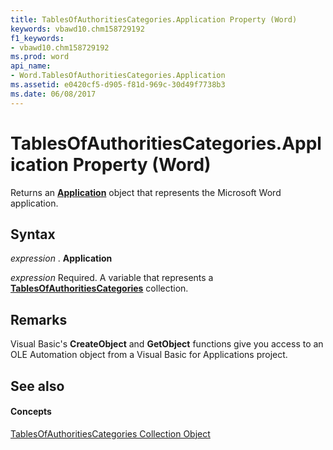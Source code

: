 ```yaml
---
title: TablesOfAuthoritiesCategories.Application Property (Word)
keywords: vbawd10.chm158729192
f1_keywords:
- vbawd10.chm158729192
ms.prod: word
api_name:
- Word.TablesOfAuthoritiesCategories.Application
ms.assetid: e0420cf5-d905-f81d-969c-30d49f7738b3
ms.date: 06/08/2017
---
```



# TablesOfAuthoritiesCategories.Application Property (Word)

Returns an  **[Application](Word.Application.md)** object that represents the Microsoft Word application.


## Syntax

 _expression_ . **Application**

 _expression_ Required. A variable that represents a **[TablesOfAuthoritiesCategories](Word.tablesofauthoritiescategories.md)** collection.


## Remarks

Visual Basic's  **CreateObject** and **GetObject** functions give you access to an OLE Automation object from a Visual Basic for Applications project.


## See also


#### Concepts


[TablesOfAuthoritiesCategories Collection Object](Word.tablesofauthoritiescategories.md)

